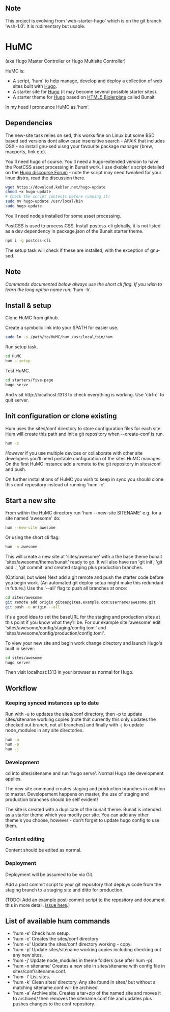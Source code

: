 ## Note

This project is evolving from 'web-starter-hugo' which is on the git branch 'wsh-1.0'.
It is rudimentary but usable.

# HuMC

(aka Hugo Master Controller or Hugo Multisite Controller)

HuMC is:

- A script, 'hum' to help manage, develop and deploy a collection of web sites built with [Hugo]().
- A starter site for [Hugo]() (it may become several possible starter sites).
- A starter theme for [Hugo]() based on [HTML5 Biolerplate]() called Bunait

In my head I pronounce HuMC as 'hum'.


## Dependencies

The new-site task relies on sed, this works fine on Linux but some BSD based sed versions dont allow case insensitive search - AFAIK that includes OSX - so install gnu-sed uisng your favourite package manager (brew, macports, fink etc).

You'll need hugo of course. You'll need a hugo-extended version to have the PostCSS asset processing in Bunait work. I use dkebler's script detailed on the [Hugo discourse Forum](https://discourse.gohugo.io/t/script-to-install-latest-hugo-release-on-macos-and-ubuntu/14774/14) - note the script may need tweaked for your linux distro, read the discussion there.

```bash
wget https://download.kebler.net/hugo-update
chmod +x hugo-update
# Check the script contents before running it!
sudo mv hugo-update /usr/local/bin
sudo hugo-update
```

You'll need nodejs installed for some asset processing.

PostCSS is used to process CSS. Install postcss-cli globally, it is not listed as a dev dependency in package.json of the Bunait starter theme.

```bash
npm i -g postcss-cli
```

The setup task will check if these are installed, with the exception of gnu-sed.

## Note
 _Commands documented below always use the short cli flag. If you wish to learn the long option name run:_ 'hum -h'.


## Install & setup

Clone HuMC from github.

Create a symbolic link into your $PATH for easier use.
```bash
sudo ln -s /path/to/HuMC/hum /usr/local/bin/hum
```

Run setup task.

```bash
cd HuMC
hum --setup
```

Test HuMC.

```bash
cd starters/five-page
hugo serve
```

And visit http://localhost:1313 to check everything is working.
Use 'ctrl-c' to quit server.

## Init configuration or clone existing

Hum uses the sites/conf directory to store configuration files for each site. Hum will create this path and init a git repository when --create-conf is run.

```bash
hum -c
```
_However_ if you use multiple devices or collaborate with other site developers you'll need portable configuration of the sites HuMC manages. On the first HuMC instance add a remote to the git repository in sites/conf and push.

On further installations of HuMC you wish to keep in sync you should clone this conf repository instead of running 'hum -c'.


## Start a new site

From within the HuMC directory run 'hum --new-site SITENAME' e.g. for a site named 'awesome' do:

```bash
hum --new-site awesome
```

Or using the short cli flag:

```bash
hum -n awesome
```

This will create a new site at 'sites/awesome' with a the base theme bunait 'sites/awesome/theme/bunait' ready to go. It will also have run 'git init', 'git add .', 'git commit' and created staging plus production branches.

(Optional, but wise) Next add a git remote and push the starter code before you begin work. (An automated git deploy setup might make this redundant in future.)
Use the '--all' flag to push all branches at once:

```bash
cd sites/awesome
git remote add origin gitea@gitea.example.com:username/awesome.git
git push -u origin --all
```

It's a good idea to set the baseURL for the staging and production sites at this point if you know  what they'll be. For our example site 'awesome' edit 'sites/awesome/config/staging/config.toml' and 'sites/awesome/config/production/config.toml'.

To view your new site and begin work change directory and launch Hugo's built in server:

```bash
cd sites/awesome
hugo server
```

Then visit localhost:1313 in your browser as normal for Hugo.


## Workflow

### Keeping synced instances up to date

Run with -u to updates the sites/conf directory, then -p to update sites/sitename working copies (note that currently this only updates the checked out branch, not all branches) and finally with -j to update node_modules in any site directories. 

```bash
hum -u
hum -p
hun -j
```

### Development

cd into sites/sitename and run 'hugo serve'. Normal Hugo site development applies.

The new site command creates staging and production branches in addition to master. Developement happens on master, the use of staging and production branches should be self evident!

The site is created with a duplicate of the bunait theme. Bunait is intended as a starter theme which you modify per site. You can add any other theme's you choose, however - don't forget to update hugo config to use them.

### Content editing

Content should be edited as normal.

### Deployment

Deployment will be assumed to be via Git.

Add a post commit script to your git repository that deploys code from the staging branch to a staging site and ditto for production.

(TODO: Add an example post-commit script to the repository and document this in more detail. [Issue here](https://github.com/adrinux/HuMC/issues/72).)

## List of available hum commands

- 'hum -s' Check hum setup.
- 'hum -c' Creates the sites/conf directory
- 'hum -u' Update the sites/conf directory working - copy.
- 'hum -p' Update sites/sitename working copies including checking out any new sites.
- 'hum -j' Update node_modules in theme folders (use after hum -p).
- 'hum -n sitename' Creates a new site in sites/sitename with config file in sites/conf/sitename.conf.
- 'hum -l' List sites.
- 'hum -k' Clean sites/ directory. Any site found in sites/ but without a matching sitename.conf will be archived.
- 'hum -a' Archive site. Creates a tar+zip of the named site and moves it to archived/ then removes the sitename.conf file and updates plus pushes changes to the conf repository.
